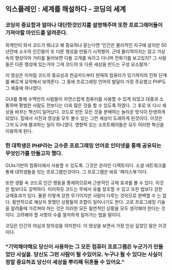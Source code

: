  ##  익스플레인 : 세계를 해설하다 - 코딩의 세계

### 코딩의 중요함과 얼마나 대단한것인지를 설명해주며 또한 프로그래머들이 가져야할 마인드를 알려준다.

외계인이 와서 코드가 뭐냐고 왜 중요하냐 묻는다면  '인간은 물리적인 지구에 살지만
 50년전에 소수의 인간들이 또 다른 행성을 만들기 시작했어. 근데 물리적이지는 않고
가상 속의 행성이야 거리를 둘러보면 다들 고개를 숙이고 다니며 전화기를 보고있지? 
그 사람들은 다른 행성에 있는거야 그게 코드야 또 다른 세상을 만드는 구성 요소랄까.'

이 영상은  이처럼 코드의 중요성과 천공카드부터 현재의 컴퓨터가 있기까지의
 진화 단계를 빠르게 요약해서 보여준다.
그 중에 프로그래밍 언어의 발달이 가장 주요했고 PHP도 그 예중에 하나였다. 

GUI를 통해 수백만의 사람들이 자연스럽게 컴퓨터를 사용할 수 있게 되었고 대중과 소통하며
평범한 사람도 전보다는 더욱 많은 것을 할 수 있도록 하였다. 그 후로 또 다시 세상을 바꾸는
혁신이 일어났다. 
코드로 만든 모든 것을 분배하는 놀라운 방식이 탄생하게 되었다.
집에서 사진과 영상을 모두 볼수 있는 그런 세상이 도래하게 된것이다. 이것은 그저 도구에 
불과하는 일이 아니였다. 영향력 있는 소프트웨어들은 모두 이러한 혁신을 이용하게 된다.
### 한 대학생은 PHP라는 고수준 프로그래밍 언어로 인터넷을 통해 공유되는 무엇인가를 만들고자 했다.
GUIs기반의 컴퓨터에서 사용할 수 있도록. 그것은 온라인 디렉토리다. 
소셜 네트워크를 통해 대학생들을 잇는 프로그램인것이다. 그 프로그램은 바로 '페이스북'이다.

또한 생활 속 코드로 인간 행동을 통제하므로써 근본적인 규제 효과를 볼 수 있다.
 이것은 법보다도 강력하다.
이러하듯 코드는 무에서 유를 창조할 수 있고 또한 법보다 강한 규제효과가 있다. 물론
이렇게 강한 무기이지만 사람이 다루는 것이므로 완벽할 수 는 없다. 필연적으로 예상치 못했던
상황들의 조합이 일어나기도 한다. 고로 프로그래밍 기술을 알려줄때 가르쳐야 하는 것은 이러한
모든 필연적인 상황을 모두 생각해야 한다는 것이다. 고려해야 할 사항의 수를 철저하게 짚어가는 법을
말이다. 

코딩은 인간의 야심과 창의성을 의미한다.  이 영상을 보면서 가장 인상 깊었던 말은 이것이다. 

### "기억해야해요 당신이 사용하는 그 모든 컴퓨터 프로그램은 누군가가 만들었단 사실을. 당신도 그런 사람이 될 수있어요. 누구나 될 수 있다는 사실이 정말 중요하죠 당신이 세상을 뿌리째 뒤흔들 수 있어요."
